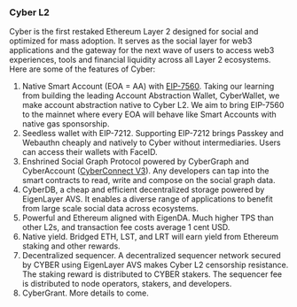 ### Cyber L2

Cyber is the first restaked Ethereum Layer 2 designed for social and optimized for mass adoption. It serves as the social layer for web3 applications and the gateway for the next wave of users to access web3 experiences, tools and financial liquidity across all Layer 2 ecosystems. Here are some of the features of Cyber:

1. Native Smart Account (EOA = AA) with [EIP-7560](https://ethereum-magicians.org/t/rip-7560-native-account-abstraction/16664). Taking our learning from building the leading Account Abstraction Wallet, CyberWallet, we make account abstraction native to Cyber L2. We aim to bring EIP-7560 to the mainnet where every EOA will behave like Smart Accounts with native gas sponsorship.
2. Seedless wallet with EIP-7212. Supporting EIP-7212 brings Passkey and Webauthn cheaply and natively to Cyber without intermediaries. Users can access their wallets with FaceID.
3. Enshrined Social Graph Protocol powered by CyberGraph and CyberAccount ([CyberConnect V3](https://link3.to/cyberconnect/post/92e4477c7833a3e8a793c14e8ec884421a5c30edc9afb06d5ce2177ff22c074a)). Any developers can tap into the smart contracts to read, write and compose on the social graph data. 
4. CyberDB, a cheap and efficient decentralized storage powered by EigenLayer AVS. It enables a diverse range of applications to benefit from large scale social data across ecosystems.
5. Powerful and Ethereum aligned with EigenDA. Much higher TPS than other L2s, and transaction fee costs average 1 cent USD.
6. Native yield. Bridged ETH, LST, and LRT will earn yield from Ethereum staking and other rewards.
7. Decentralized sequencer. A decentralized sequencer network secured by CYBER using EigenLayer AVS makes Cyber L2 censorship resistance. The staking reward is distributed to CYBER stakers. The sequencer fee is distributed to node operators, stakers, and developers.
8. CyberGrant. More details to come.